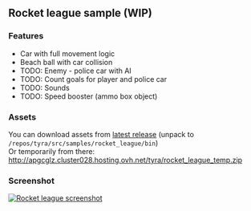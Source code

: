 ## Rocket league sample (WIP) 

### Features  
- Car with full movement logic
- Beach ball with car collision
- TODO: Enemy - police car with AI
- TODO: Count goals for player and police car
- TODO: Sounds
- TODO: Speed booster (ammo box object)

### Assets
You can download assets from [latest release](https://github.com/h4570/tyra/releases/latest) (unpack to `/repos/tyra/src/samples/rocket_league/bin`)  
Or temporarily from there: http://apgcglz.cluster028.hosting.ovh.net/tyra/rocket_league_temp.zip

### Screenshot  

[![Rocket league screenshot][rocket-league-screenshot]](#) 

[rocket-league-screenshot]: http://apgcglz.cluster028.hosting.ovh.net/tyra/rocket_league.gif 
